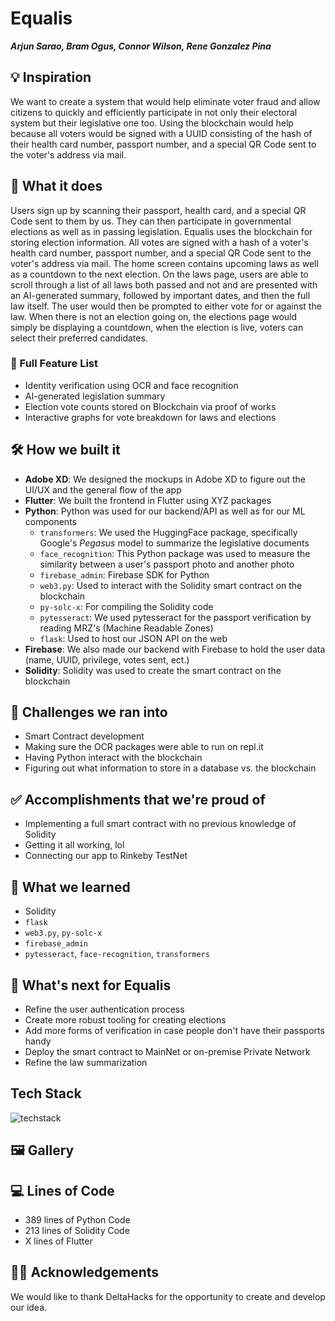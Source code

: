 # Equalis

**_Arjun Sarao, Bram Ogus, Connor Wilson, Rene Gonzalez Pina_**

## 💡 Inspiration

We want to create a system that would help eliminate voter fraud and allow citizens to quickly and efficiently participate in not only their electoral system but their legislative one too. Using the blockchain would help because all voters would be signed with a UUID consisting of the hash of their health card number, passport number, and a special QR Code sent to the voter's address via mail.

## 📱 What it does

Users sign up by scanning their passport, health card, and a special QR Code sent to them by us. They can then participate in governmental elections as well as in passing legislation. Equalis uses the blockchain for storing election information. All votes are signed with a hash of a voter's health card number, passport number, and a special QR Code sent to the voter's address via mail. The home screen contains upcoming laws as well as a countdown to the next election. On the laws page, users are able to scroll through a list of all laws both passed and not and are presented with an AI-generated summary, followed by important dates, and then the full law itself. The user would then be prompted to either vote for or against the law. When there is not an election going on, the elections page would simply be displaying a countdown, when the election is live, voters can select their preferred candidates.

### 📃 Full Feature List

- Identity verification using OCR and face recognition
- AI-generated legislation summary
- Election vote counts stored on Blockchain via proof of works
- Interactive graphs for vote breakdown for laws and elections

## 🛠 How we built it

- **Adobe XD**: We designed the mockups in Adobe XD to figure out the UI/UX and the general flow of the app
- **Flutter**: We built the frontend in Flutter using XYZ packages
- **Python**: Python was used for our backend/API as well as for our ML components
  - `transformers`: We used the HuggingFace package, specifically Google's _Pegasus_ model to summarize the legislative documents
  - `face_recognition`: This Python package was used to measure the similarity between a user's passport photo and another photo
  - `firebase_admin`: Firebase SDK for Python
  - `web3.py`: Used to interact with the Solidity smart contract on the blockchain
  - `py-solc-x`: For compiling the Solidity code
  - `pytesseract`: We used pytesseract for the passport verification by reading MRZ's (Machine Readable Zones)
  - `flask`: Used to host our JSON API on the web
- **Firebase**: We also made our backend with Firebase to hold the user data (name, UUID, privilege, votes sent, ect.)
- **Solidity**: Solidity was used to create the smart contract on the blockchain

## 🛑 Challenges we ran into

- Smart Contract development
- Making sure the OCR packages were able to run on repl.it
- Having Python interact with the blockchain
- Figuring out what information to store in a database vs. the blockchain

## ✅ Accomplishments that we're proud of

- Implementing a full smart contract with no previous knowledge of Solidity
- Getting it all working, lol
- Connecting our app to Rinkeby TestNet
  
## 📖 What we learned

- Solidity
- `flask`
- `web3.py`, `py-solc-x`
- `firebase_admin`
- `pytesseract`, `face-recognition`, `transformers`

## 🤔 What's next for Equalis

- Refine the user authentication process
- Create more robust tooling for creating elections
- Add more forms of verification in case people don't have their passports handy
- Deploy the smart contract to MainNet or on-premise Private Network
- Refine the law summarization

## Tech Stack

![techstack](https://user-images.githubusercontent.com/47152801/149667898-8c61a6a6-eb78-4244-9529-3a7fd1aace1e.png)

## 🖼 Gallery

## 💻 Lines of Code
- 389 lines of Python Code
- 213 lines of Solidity Code
- X lines of Flutter
## 🙇‍♂️ Acknowledgements

We would like to thank DeltaHacks for the opportunity to create and develop our idea.
